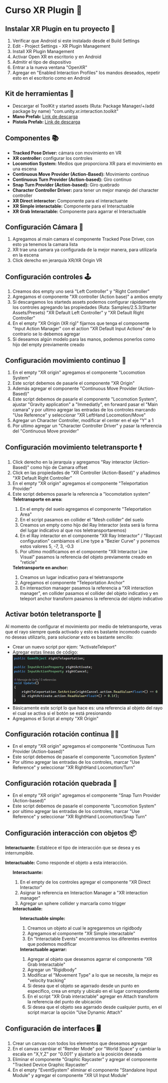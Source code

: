 <h1>Curso XR Plugin 🥽</h1>
<h2>Instalar XR Plugin en tu proyecto 🧩</h2>
<ol>
  <li>Verificar que Android si este instalado desde el Build Settings</li>
  <li>Edit - Project Settings - XR Plugin Management</li>
  <li>Install XR Plugin Management</li>
  <li>Activar Open XR en escritorio y en Android</li>
  <li>Admitir el tipo de dispositivo</li>
  <li>Entrar a la nueva ventana "OpenXR"</li>
  <li>Agregar en "Enabled Interaction Profiles" los mandos deseados, repetir esto en el escritorio como en Android</li>
</ol>
<h2>Kit de herramientas 🔧</h2>
<ul>
  <li>Descargar el ToolKit y started assets (Ruta: Package Manager/+/add package by name) "com.unity.xr.interaction.toolkit"</li>
  <li><strong>Mano Prefab: </strong><a href="https://drive.google.com/file/d/10b39IekUdpBHlcTslZ-BlNRyH5uqPUe1/view">Link de descarga</a></li>
  <li><strong>Pistola Prefab: </strong><a href="https://drive.google.com/file/d/1C5Fn4Yq79yof4X1lkl0MIYzVqY_UBz3M/view">Link de descarga</a></li>
</ul>
<h2>Componentes 📚</h2>
<ul>
  <li><strong>Tracked Pose Driver:</strong> cámara con movimiento en VR</li>
  <li><strong>XR controller:</strong> configurar los controles</li>
  <li><strong>Locomotion System:</strong> Medios que proporciona XR para el movimiento en una escena</li>
  <li><strong>Continuous Move Provider (Action-Based):</strong> Movimiento continuo</li>
  <li><strong>Continuous Turn Provider (Action-based):</strong> Giro continuo</li>
  <li><strong>Snap Turn Provider (Action-based):</strong> Giro quebrado</li>
  <li><strong>Character Controller Driver:</strong> para tener un mejor manejo del character controller</li>
  <li><strong>XR Direct interactor:</strong> Componente para el interactuante</li>
  <li><strong>XR Simple interactable:</strong> Componente para el Interactuable</li>
  <li><strong>XR Grab Interactable:</strong> Componente para agarrar el Interactuable</li>
</ul>
<h2>Configuración Cámara 🎥</h2>
<ol>
  <li>Agregamos al main camara el componente Tracked Pose Driver, con esto ya tenemos la camara lista</li>
  <li>XR trae una camara ya configurada de la mejor manera, para utilizarla en la escena</li>
  <li>Click derecho en jerarquía XR/XR Origin VR</li>
</ol>
<h2>Configuración controles 🕹️</h2>
<ol>
  <li>Creamos dos empty uno será "Left Controller" y "Right Controller"</li>
  <li>Agregamos el componente "XR controller (Action base)" a ambos empty</li>
  <li>Si descargamos los starteds assets podemos configurar rápidamente los controles agregando las propiedades (Ruta: Samples/2.5.3/Starter Assets/Presets) "XR Default Left Controller" y "XR Default Right Controller"</li>
  <li>En el empty "XR Origin (XR rig)" fijarnos que tenga el componente "Input Action Manager" con el action "XR Default Input Actions" de lo contrario se lo debemos agregar</li>
  <li>Si deseamos algún modelo para las manos, podemos ponerlos como hijo del empty previamente creado</li>
</ol>
<h2>Configuración movimiento continuo 🏃</h2>
<ol>
  <li>En el empty "XR origin" agregamos el componente "Locomotion System"</li>
  <li>Este script debemos de pasarle el componente "XR Origin"</li>
  <li>Además agregar el componente "Continuous Move Provider (Action-Based)"</li>
  <li>Este script debemos de pasarle el componente "Locomotion System", ajustar "Gravity application" a "Immediatly", en forward pasar el "Main camara" y por ultimo agregar las entradas de los controles marcando "Use Reference" y seleccionar "XR LeftHand Locomotion/Move"</li>
  <li>Agregar un Character Controller, modificar el center en el eje "Y" a 1</li>
  <li>Por ultimo agregar un "Character Controller Driver" y pasar la referencia del "Continuous Move provider"</li>
</ol>
<h2>Configuración movimiento teletransporte 🕴️</h2>
<ol>
  <li>Click derecho en la jerarquia y agregamos "Ray interactor (Action-Based)" como hijo de Camara offset</li>
  <li>Click en las propiedades de "XR Controller (Action-Based)" y añadimos "XR Default Right Controller"</li>
  <li>En el empty "XR origin" agregamos el componente "Teleportation Provider"</li>
  <li>Este script debemos pasarle la referencia a "locomotation system"</li>
  <strong>Teletransporte en area:</strong>
  <ol>
    <li>En el empty del suelo agregamos el componente "Teleportation Area"</li>
    <li>En el script pasamos en collider el "Mesh collider" del suelo</li>
    <li>Creamos un empty como hijo del Ray Interactor (esta será la forma del lugar indicativo al que nos teletransportaremos)</li>
    <li>En el Ray interactor en el componente "XR Ray Interactor" / "Raycast configuration" cambiamos el Line type a "Bezier Curve" y ponemos estos valores 5, -7, 3, -0.3</li>
    <li>Por ultimo modificamos en el componente "XR Interactor Line Visual" pasamos la referencia del objeto previamente creado en "reticle"</li>
  </ol>
  <strong>Teletransporte en anchor:</strong>
  <ol>
    <li>Creamos un lugar indicativo para el teletransporte</li>
    <li>Agregamos el componente "Teleportation Anchor"</li>
    <li>En intereaction manager pasamos la referencia a "XR interaction manager", en collider pasamos el collider del objeto indicativo y en teleport anchor transform pasamos la referencia del objeto indicativo</li>
  </ol>
</ol>
<h2>Activar botón teletransporte 🎯</h2>
<p>Al momento de configurar el movimiento por medio de teletransporte, veras que el rayo siempre queda activado y esto es bastante incomodo cuando no deseas utilizarlo, para solucionar esto es bastante sencillo:</p>
<ul>
  <li>Crear un nuevo script por ejem: "ActivateTeleport"</li>
  <li>Agregar estas líneas de código:</li>
  <img src="https://github.com/TatoDesign/Repositorios-Imagenes/blob/main/XRPlugin/image.png">
  <li>Básicamente este script lo que hace es: una referencia al objeto del rayo el cual se activa si el botón se está presionando</li>
  <li>Agregamos el Script al empty "XR Origin"</li>
</ul>
<h2>Configuración rotación continua 🤸‍♂️</h2>
<ul>
  <li>En el empty "XR origin" agregamos el componente "Continuous Turn Provider (Action-based)"</li>
  <li>Este script debemos de pasarle el componente "Locomotion System"</li>
  <li>Por ultimo agregar las entradas de los controles, marcar "Use Reference" y seleccionar "XR RightHand Locomotion/Turn"</li>
</ul>
<h2>Configuración rotación quebrada 🛫</h2>
<ul>
  <li>En el empty "XR origin" agregamos el componente "Snap Turn Provider (Action-based)"</li>
  <li>Este script debemos de pasarle el componente "Locomotion System"</li>
  <li>por ultimo agregar las entradas de los controles, marcar "Use Reference" y seleccionar "XR RightHand Locomotion/Snap Turn"</li>
</ul>
<h2>Configuración interacción con objetos 📦</h2>
<p><strong>Interactuante:</strong> Establece el tipo de interacción que se desea y es interrumpible.</p>
<p><strong>Interactuable:</strong> Como responde el objeto a esta interacción.</p>
<ul>
  <strong>Interactuante:</strong>
  <ol>
    <li>En el empty de los controles agregar el componente "XR Direct Interactor"</li>
    <li>Asignar la referencia en Interaction Manager a "XR interaction manager"</li>
    <li>Agregar un sphere collider y marcarla como trigger</li>
  </ol>
  <strong>Interactuable:</strong>
  <ul>
    <strong>Interactuable simple:</strong>
    <ol>
      <li>Creamos un objeto al cual le agregaremos un rigidbody</li>
      <li>Agregamos el componente "XR Simple interactable"</li>
      <li>En "Interactable Events" encontraremos los diferentes eventos que podemos modificar</li>
    </ol>
    <strong>Interactuable agarrar:</strong>
    <ol>
      <li>Agregar al objeto que deseamos agarrar el componente "XR Grab Interactable"</li>
      <li>Agregar un "Rigidbody"</li>
      <li>Modificar el "Movement Type" a lo que se necesite, la mejor es "velocity tracking"</li>
      <li>Si desea que el objeto se agarrado desde un punto en específico, crea un empty y ubícalo en el lugar correspondiente</li>
      <li>En el script "XR Grab interactable" agregar en Attach transform la referencia del punto de ubicación</li>
      <li>Si desea que el objeto sea agarrado desde cualquier punto, en el script marcar la opción "Use Dynamic Attach"</li>
    </ol>
  </ul>
</ul>
<h2>Configuración de interfaces 🖥️</h2>
<ol>
  <li>Crear un canvas con todos los elementos que deseamos agregar</li>
  <li>En el canvas cambiar el "Render Mode" por "World Space" y cambiar la escala en "X,Y,Z" por "0.001" y ajustarlo a la posición deseada</li>
  <li>Eliminar el componente "Graphic Raycaster" y agregar el componente "Tracked Device Graphic Raycaster"</li>
  <li>En el empty "EventSystem" eliminar el componente "Standalone Input Module" y agregar el componente "XR UI Input Module"</li>
</ol>
